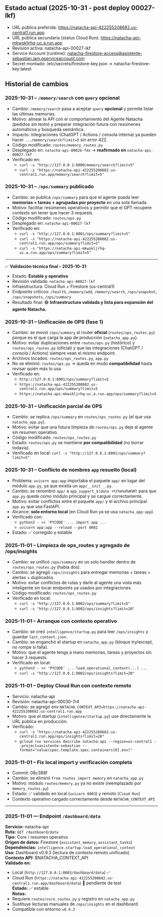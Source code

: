 ## Estado actual (2025-10-31 - post deploy 00027-lkf)
- URL pública preferida: https://natacha-api-422255208682.us-central1.run.app
- URL pública secundaria (status Cloud Run): https://natacha-api-mkwskljrhq-uc.a.run.app
- Revisión activa: natacha-api-00027-lkf
- Service Account (runtime): natacha-firestore-access@asistente-sebastian.iam.gserviceaccount.com
- Secret montado: /etc/secrets/firestore-key.json → natacha-firestore-key:latest

## Historial de cambios

### 2025-10-31 – `/memory/search` con `query` opcional
- Cambio: `/memory/search` pasa a aceptar `query` **opcional** y permite listar las últimas memorias.
- Motivo: alinear la API con el comportamiento del Agente Natacha (pedidos sin texto) y preparar integración futura con resúmenes automáticos y búsqueda semántica.
- Impacto: integraciones (ChatGPT / Actions / consola interna) ya pueden hacer `.../memory/search?limit=5` sin error 422.
- Código modificado: `routes/memory_routes.py`
- Desplegado en: `natacha-api-00026-fdx` → **reafirmado en** `natacha-api-00027-lkf`
- Verificado en:
  - `curl -s "http://127.0.0.1:8000/memory/search?limit=5"`
  - `curl -s "https://natacha-api-422255208682.us-central1.run.app/memory/search?limit=5"`

### 2025-10-31 – `/ops/summary` publicado
- Cambio: se publica `/ops/summary` para que el agente pueda leer **memorias + tareas + agrupadas por proyecto** en una sola llamada.
- Motivo: facilitar resúmenes operativos y permitir que el GPT recupere contexto sin tener que hacer 3 requests.
- Código modificado: `routes/ops.py`
- Desplegado en: `natacha-api-00027-lkf`
- Verificado en:
  - `curl -s "http://127.0.0.1:8001/ops/summary?limit=5"`
  - `curl -s "https://natacha-api-422255208682.us-central1.run.app/ops/summary?limit=5"`
  - `curl -s "https://natacha-api-mkwskljrhq-uc.a.run.app/ops/summary?limit=5"`

---

✅ **Validación técnica final – 2025-10-31**
- Estado: **Estable y operativo**
- Revisión validada: `natacha-api-00027-lkf`
- Infraestructura: Cloud Run + Firestore (us-central1)
- Endpoints críticos: `/health`, `/memory/add`, `/memory/search`, `/ops/snapshot`, `/ops/snapshots`, `/ops/summary`
- Resultado final: 🟢 **Infraestructura validada y lista para expansión del agente Natacha.**

### 2025-10-31 – Unificación de OPS (fase 1)
- Cambio: se movió `/ops/summary` al router **oficial** (`routes/ops_routes.py`) porque es el que carga la app de producción (`natacha_app.py`).
- Motivo: evitar duplicaciones entre `routes/ops.py` (histórico) y `routes/ops_routes.py` (oficial) y que las integraciones (ChatGPT / consola / Actions) siempre vean el mismo endpoint.
- Archivos tocados: `routes/ops_routes.py`, `app.py`
- No se eliminó: `routes/ops.py` → queda en modo **compatibilidad** hasta revisar quién más lo usa.
- Verificado en:
  - `http://127.0.0.1:8001/ops/summary?limit=5`
  - `https://natacha-api-422255208682.us-central1.run.app/ops/summary?limit=5`
  - `https://natacha-api-mkwskljrhq-uc.a.run.app/ops/summary?limit=5`

### 2025-10-31 – Unificación parcial de OPS
- Cambio: se replica `/ops/summary` en `routes/ops_routes.py` (el que usa `natacha_app.py`).
- Motivo: evitar que una futura limpieza de `routes/ops.py` deje al agente sin resumen operativo.
- Código modificado: `routes/ops_routes.py`
- Estado: `routes/ops.py` se mantiene **por compatibilidad** (no borrar todavía).
- Verificado en local: `curl -s "http://127.0.0.1:8001/ops/summary?limit=5"`

### 2025-10-31 – Conflicto de nombres `app` resuelto (local)
- Problema: `uvicorn app:app` importaba el paquete `app/` en lugar del módulo `app.py`, ya que existía un `app/__init__.py`.
- Cambio: se renombró `app/` a `app_support_$(date +%Y%m%d%H%M)` para que `app.py` quede como módulo principal y se cargue correctamente.
- Motivo: evitar conflictos entre el paquete `app/` y el archivo principal `app.py` que usa FastAPI.
- Alcance: **solo entorno local** (en Cloud Run ya se usa `natacha_app:app`).
- Verificado con:
  - `python3 - << 'PYCODE' ... import app ...`
  - `uvicorn app:app --reload --port 8002`
- Estado: ✅ corregido y estable

### 2025-11-01 – Limpieza de ops_routes y agregado de /ops/insights
- Cambio: se unificó `/ops/summary` en un solo handler dentro de `routes/ops_routes.py` (había dos).
- Cambio: se agregó `/ops/insights` para entregar memorias + tareas + alertas + duplicados.
- Motivo: evitar conflictos de rutas y darle al agente una vista más inteligente sin tocar endpoints ya usados por integraciones.
- Código modificado: `routes/ops_routes.py`
- Verificado en local:
  - `curl -s "http://127.0.0.1:8002/ops/summary?limit=5"`
  - `curl -s "http://127.0.0.1:8002/ops/insights?limit=20"`

### 2025-11-01 – Arranque con contexto operativo
- Cambio: se creó `intelligence/startup.py` para leer `/ops/insights` y guardar `last_context.json`.
- Cambio: se enganchó el startup en `natacha_app.py` (bloque try/except, no rompe si falla).
- Motivo: que el agente tenga a mano memorias, tareas y proyectos sin hacer 3 requests.
- Verificado en local:
  - `python3 - << 'PYCODE' ... load_operational_context(...) ...`
  - `curl -s "http://127.0.0.1:8002/ops/insights?limit=20"`

### 2025-11-01 – Deploy Cloud Run con contexto remoto
- Servicio: natacha-api
- Revisión: natacha-api-00030-7r4
- Cambio: se agregó env `NATACHA_CONTEXT_API=https://natacha-api-422255208682.us-central1.run.app`
- Motivo: que el startup (`intelligence/startup.py`) use directamente la URL pública en producción.
- Verificado:
  - `curl -s "https://natacha-api-422255208682.us-central1.run.app/ops/insights?limit=20"`
  - `gcloud run services describe natacha-api --region=us-central1 --project=asistente-sebastian --format="value(spec.template.spec.containers[0].env)"`

### 2025-11-01 – Fix local import y verificación completa
- Commit: 08c388f
- Cambio: se eliminó `from routes import memory` en `natacha_app.py`
- Motivo: módulo `routes/memory.py` ya no existe (reemplazado por `memory_routes.py`)
- Estado: ✅ validado en local (`uvicorn 8003`) y remoto (`Cloud Run`)
- Contexto operativo cargado correctamente desde `NATACHA_CONTEXT_API`

---

### 2025-11-01 — Endpoint `/dashboard/data`
**Servicio:** natacha-api  
**Ruta:** `GET /dashboard/data`  
**Tipo:** Core / resumen operativo  
**Origen de datos:** Firestore (`assistant_memory`, `assistant_tasks`)  
**Dependencias:** `intelligence.startup.load_operational_context`  
**Uso:** Dashboard v0.9.3 (lectura de contexto remoto unificado)  
**Contexto API:** $NATACHA_CONTEXT_API  
**Validado en:**  
- Local (`http://127.0.0.1:8003/dashboard/data`) ✅  
- Cloud Run (`https://natacha-api-422255208682.us-central1.run.app/dashboard/data`) 🔄 pendiente de test  
**Estado:** ✅ estable  
**Notas:**  
- Requiere `routes/core_routes.py` y registro en `natacha_app.py`  
- Sustituye lecturas manuales de `/ops/insights` en el dashboard  
- Compatible con entorno `v0.9.3`

